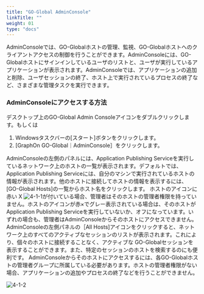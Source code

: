 ```yaml
---
title: "GO-Global AdminConsole"
linkTitle: ""
weight: 01
type: "docs"
---
```

AdminConsoleでは、GO-Globalホストの管理、監視、GO-Globalホストへのクライアントアクセスの制御を行うことができます。AdminConsoleには、GO-Globalホストにサインインしているユーザのリストと、ユーザが実行しているアプリケーションが表示されます。AdminConsoleでは、アプリケーションの追加と削除、ユーザセッションの終了、ホスト上で実行されているプロセスの終了など、さまざまな管理タスクを実行できます。

### AdminConsoleにアクセスする方法
デスクトップ上のGO-Global Admin Consoleアイコンをダブルクリックします。もしくは

1. Windowsタスクバーの[スタート]ボタンをクリックします。
2. [GraphOn GO-Global｜AdminConsole］をクリックします。

AdminConsoleの左側のパネルには、Application Publishing Serviceを実行しているネットワーク上のホストの一覧が表示されます。デフォルトでは、Application Publishing Serviceには、自分のマシンで実行されているホストの情報が表示されます。他のホストに接続してホストの情報を表示するには、[GO-Global Hosts]の一覧からホスト名をクリックします。
ホストのアイコンに赤い X ![4-1-1](/img/4-1-1.png)が付いている場合、管理者はそのホストの管理者権限を持っていません。ホストのアイコンが赤×でグレー表示されている場合は、そのホストがApplication Publishing Serviceを実行していないか、オフになっています。いずれの場合も、管理者はAdminConsoleからそのホストにアクセスできません。AdminConsoleの左側パネルの［All Hosts]アイコンをクリックすると、ネットワーク上のすべてのアクティブなセッションのリストが表示されます。これにより、個々のホストに接続することなく、アクティブな GO-Globalセッションを表示することができます。また、特定のセッションのホストを検索するのにも便利です。
AdminConsoleからそのホストにアクセスするには、各GO-Globalホストの管理者グループに所属している必要があります。ホストの管理者権限がない場合、アプリケーションの追加やプロセスの終了などを行うことができません。

![4-1-2](/img/4-1-2.png)